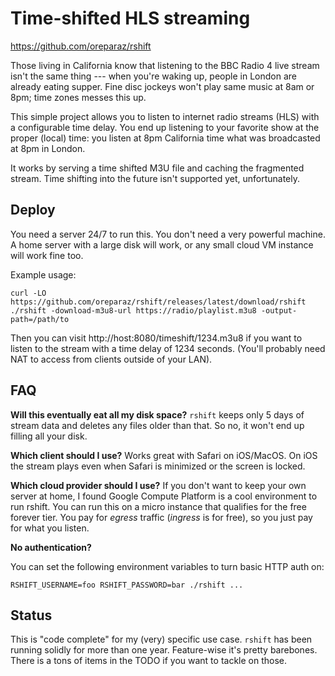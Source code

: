 # Time-shifted HLS streaming


https://github.com/oreparaz/rshift


Those living in California know that listening to the BBC Radio 4 live stream isn't the same thing ---
when you're waking up, people in London are already eating supper.
Fine disc jockeys won't play same music at 8am or 8pm; time zones messes this up.

This simple project allows you to listen to internet radio streams (HLS) with a configurable time delay.
You end up listening to your favorite show at the proper
(local) time: you listen at 8pm California time what was broadcasted at 8pm in London.

It works by serving a time shifted M3U file and caching the fragmented stream.
Time shifting into the future isn't supported yet, unfortunately.

## Deploy

You need a server 24/7 to run this. You don't need a very powerful machine. A home server
with a large disk will work, or any small cloud VM instance will work fine too.

Example usage:
```
curl -LO https://github.com/oreparaz/rshift/releases/latest/download/rshift
./rshift -download-m3u8-url https://radio/playlist.m3u8 -output-path=/path/to 
```

Then you can visit http://host:8080/timeshift/1234.m3u8 if you want to listen to the stream with a time delay of 1234 seconds.
(You'll probably need NAT to access from clients outside of your LAN).

## FAQ

__Will this eventually eat all my disk space?__
`rshift` keeps only 5 days of stream data and deletes any files older than that. So no, it won't end up filling all your disk.

__Which client should I use?__
Works great with Safari on iOS/MacOS. On iOS the stream plays even when Safari is minimized or the screen is locked.

__Which cloud provider should I use?__
If you don't want to keep your own server at home, I found Google Compute Platform is a cool environment to run rshift.
You can run this on a micro instance that qualifies for the free forever tier.
You pay for _egress_ traffic (_ingress_ is for free), so you just pay for what you listen.

__No authentication?__

You can set the following environment variables to turn basic HTTP auth on:
```
RSHIFT_USERNAME=foo RSHIFT_PASSWORD=bar ./rshift ...
```

## Status

This is "code complete" for my (very) specific use case.
`rshift` has been running solidly for more than one year.
Feature-wise it's pretty barebones.
There is a tons of items in the TODO if you want to tackle on those.

